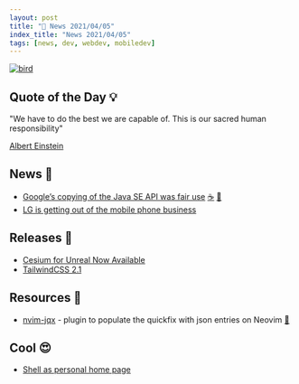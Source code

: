 ```yaml
---
layout: post
title: "📜 News 2021/04/05"
index_title: "News 2021/04/05"
tags: [news, dev, webdev, mobiledev]
---
```


<a href="https://daily-tech-news.github.io/2021/04/05/news.html">
  <img src="https://user-images.githubusercontent.com/430272/103969048-d1d52e80-5143-11eb-8a61-bcd3dc6dd49a.jpg"
     alt="bird"
     class="image">
</a>

## Quote of the Day 💡

"We have to do the best we are capable of. This is our sacred human responsibility"

[Albert Einstein](https://en.wikipedia.org/wiki/Albert_Einstein)

## News 📰

- [Google’s copying of the Java SE API was fair use](https://www.supremecourt.gov/opinions/20pdf/18-956_d18f.pdf) [☕️](https://www.java.com "#java") [🤖](https://www.android.com "#android")
- [LG is getting out of the mobile phone business](https://www.axios.com/lg-is-getting-out-of-the-mobile-phone-business-a1398158-51e4-428b-a649-47e080884fee.html)

## Releases 🥳

- [Cesium for Unreal Now Available](https://cesium.com/blog/2021/03/30/cesium-for-unreal-now-available/)
- [TailwindCSS 2.1](https://github.com/tailwindlabs/tailwindcss/releases/tag/v2.1.0)

## Resources 🎪

- [nvim-jqx](https://github.com/gennaro-tedesco/nvim-jqx) - plugin to populate the quickfix with json entries on Neovim [🍃](https://neovim.io "#neovim")

## Cool 😍

- [Shell as personal home page](https://aava.sh/)

